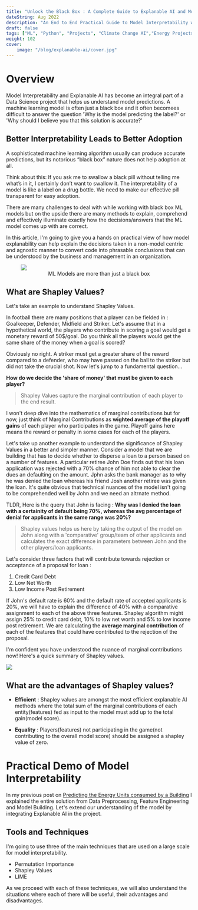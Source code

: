 ```yaml
---
title: "Unlock the Black Box : A Complete Guide to Explanable AI and Model Interpretability"
dateString: Aug 2022
description: "An End to End Practical Guide to Model Interpretability with LIME and SHAP"
draft: false
tags: ["ML", "Python", "Projects", "Climate Change AI","Energy Projects","Explanable AI"]
weight: 102
cover:
    image: "/blog/explanable-ai/cover.jpg"
---
```


# Overview

Model Interpretability and Explanable AI has become an integral part of a Data Science project that helps us understand model predictions. A machine learning model is often just a black box and it often becomees difficult to answer the question 'Why is the model predicting the label?' or 'Why should I believe you that this solution is accurate?'

## Better Interpretability Leads to Better Adoption

A sophisticated machine learning algorithm usually can produce accurate predictions, but its notorious “black box” nature does not help adoption at all. 

Think about this: If you ask me to swallow a black pill without telling me what’s in it, I certainly don’t want to swallow it. The interpretability of a model is like a label on a drug bottle. We need to make our effective pill transparent for easy adoption.

There are many challenges to deal with while working with black box ML models but on the upside there are many methods to explain, comprehend and effectively illuminate exactly how the decisions/answers that the ML model comes up with are correct.

In this article, I'm going to give you a hands on practical view of how model explanability can help explain the decisions taken in a non-model centric and agnostic manner to convert code into phrasable conclusions that can be understood by the business and management in an organization.

<figure>
<img src = "/blog/explanable-ai/openbox.gif">
<figcaption><center>ML Models are more than just a black box</center></figcaption>
</figure>

## What are Shapley Values?

Let's take an example to understand Shapley Values. 

In football there are many positions that a player can be fielded in : Goalkeeper, Defender, Midfield and Striker. Let's assume that in a hypothetical world, the players who contribute in scoring a goal would get a monetary reward of 50$/goal. Do you think all the players would get the same share of the money when a goal is scored?

Obviously no right. A striker must get a greater share of the reward compared to a defender, who may have passed on the ball to the striker but did not take the crucial shot. Now let's jump to a fundamental question...

**How do we decide the 'share of money' that must be given to each player?**

> Shapley Values capture the marginal contribution of each player to the end result.

I won't deep dive into the mathematics of marginal contributions but for now, just think of Marginal Contributions as **wighted average of the playoff gains** of each player who participates in the game. Playoff gains here means the reward or penalty in some cases for each of the players.

Let's take up another example to understand the significance of Shapley Values in a better and simpler manner. Consider a model that we are building that has to decide whether to disperse a loan to a person based on a number of features. A particular retiree John Doe finds out that his loan application was rejected with a 70% chance of him not able to clear the dues an defaulting on the amount. Jphn asks the bank manager as to why he was denied the loan whereas his friend Josh another retiree was given the loan. It's quite obvious that technical nuances of the model isn't going to be comprehended well by John and we need an altrnate method.

TLDR, Here is the query that John is facing : **Why was I denied the loan with a certainity of default being 70%, whereas the avg percentage of denial for applicants in the same range was 20%?**

> Shapley values helps us here by taking the output of the model on John along with a 'comparative' group/team of other applicants and calculates the exact difference in parameters between John and the other players/loan applicants.

Let's consider three factors that will contribute towards rejection or acceptance of a proposal for loan : 
1. Credit Card Debt
2. Low Net Worth
3. Low Income Post Retirement

If John's default rate is 60% and the default rate of accepted applicants is 20%, we will have to explain the difference of 40% with a comparative assignment to each of the above three features.
Shapley algorithm might assign 25% to credit card debt, 10% to low net worth and 5% to low income post retirement. We are calculating the **average marginal contribution** of each of the features that could have contributed to the rejection of the proposal. 

I'm confident you have understood the nuance of marginal contributions now! Here's a quick summary of Shapley values.

<img src = "/blog/explanable-ai/shapleysumm.PNG">

## What are the advantages of Shapley values?

- **Efficient** : Shapley values are amongst the most efficient explanable AI methods where the total sum of the marginal contributions of each entity(features) fed as input to the model must add up to the total gain(model score).

- **Equality** : Players(features) not participating in the game(not contributing to the overall model score) should be assigned a shapley value of zero.

# Practical Demo of Model Interpretability

In my previous post on [Predicting the Energy Units consumed by a Building](https://vedanthvbaliga.netlify.app/blog/site-energy-intensity-pred/) I explained the entire solution from Data Preprocessing, Feature Engineering and Model Building. Let's extend our understanding of the model by integrating Explanable AI in the project.

## Tools and Techniques

I'm going to use three of the main techniques that are used on a large scale for model interpretability. 

- Permutation Importance
- Shapley Values
- LIME

As we proceed with each of these techniques, we will also understand the situations where each of there will be useful, their advantages and disadvantages.



